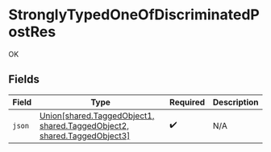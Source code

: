 # StronglyTypedOneOfDiscriminatedPostRes

OK


## Fields

| Field                                                                                                                                   | Type                                                                                                                                    | Required                                                                                                                                | Description                                                                                                                             |
| --------------------------------------------------------------------------------------------------------------------------------------- | --------------------------------------------------------------------------------------------------------------------------------------- | --------------------------------------------------------------------------------------------------------------------------------------- | --------------------------------------------------------------------------------------------------------------------------------------- |
| `json`                                                                                                                                  | [Union[shared.TaggedObject1, shared.TaggedObject2, shared.TaggedObject3]](../../models/shared/stronglytypedoneofdiscriminatedobject.md) | :heavy_check_mark:                                                                                                                      | N/A                                                                                                                                     |